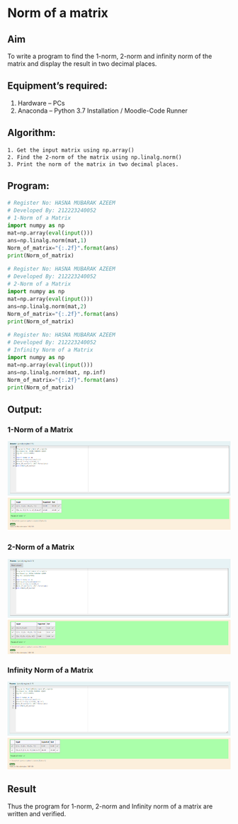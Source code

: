 # Norm of a matrix
## Aim
To write a program to find the 1-norm, 2-norm and infinity norm of the matrix and display the result in two decimal places.
## Equipment’s required:
1.	Hardware – PCs
2.	Anaconda – Python 3.7 Installation / Moodle-Code Runner
## Algorithm:
	1. Get the input matrix using np.array()   
    2. Find the 2-norm of the matrix using np.linalg.norm()
	3. Print the norm of the matrix in two decimal places.
## Program:
```Python
# Register No: HASNA MUBARAK AZEEM
# Developed By: 212223240052
# 1-Norm of a Matrix
import numpy as np
mat=np.array(eval(input()))
ans=np.linalg.norm(mat,1)
Norm_of_matrix="{:.2f}".format(ans)
print(Norm_of_matrix)
```
```Python
# Register No: HASNA MUBARAK AZEEM
# Developed By: 212223240052
# 2-Norm of a Matrix
import numpy as np
mat=np.array(eval(input()))
ans=np.linalg.norm(mat,2)
Norm_of_matrix="{:.2f}".format(ans)
print(Norm_of_matrix)
```
```Python
# Register No: HASNA MUBARAK AZEEM
# Developed By: 212223240052
# Infinity Norm of a Matrix
import numpy as np
mat=np.array(eval(input()))
ans=np.linalg.norm(mat, np.inf)
Norm_of_matrix="{:.2f}".format(ans)
print(Norm_of_matrix)
```
## Output:
### 1-Norm of a Matrix
![alt text](<Screenshot (13).png>)

### 2-Norm of a Matrix
![alt text](<Screenshot (14)-1.png>)

### Infinity Norm of a Matrix
![alt text](<Screenshot (15).png>)

## Result
Thus the program for 1-norm, 2-norm and Infinity norm of a matrix are written and verified.

